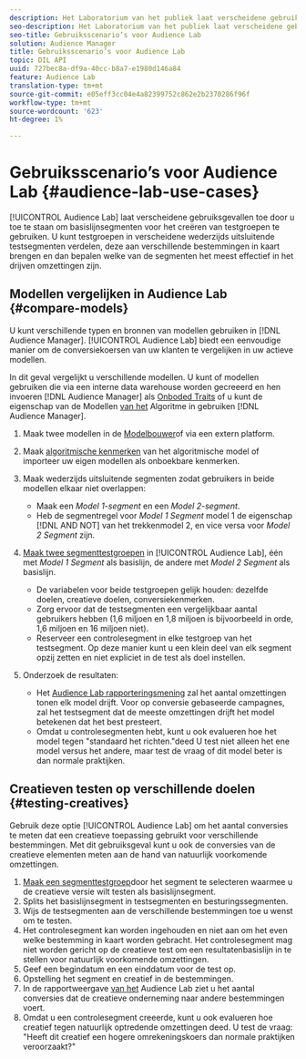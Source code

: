 ```yaml
---
description: Het Laboratorium van het publiek laat verscheidene gebruiksgevallen toe door u toe te staan om basislijnsegmenten voor het creëren van testgroepen te gebruiken. U kunt testgroepen in verscheidene wederzijds uitsluitende testsegmenten verdelen, deze aan verschillende bestemmingen in kaart brengen en dan bepalen welke van de segmenten het meest effectief in het drijven omzettingen zijn.
seo-description: Het Laboratorium van het publiek laat verscheidene gebruiksgevallen toe door u toe te staan om basislijnsegmenten voor het creëren van testgroepen te gebruiken. U kunt testgroepen in verscheidene wederzijds uitsluitende testsegmenten verdelen, deze aan verschillende bestemmingen in kaart brengen en dan bepalen welke van de segmenten het meest effectief in het drijven omzettingen zijn.
seo-title: Gebruiksscenario’s voor Audience Lab
solution: Audience Manager
title: Gebruiksscenario’s voor Audience Lab
topic: DIL API
uuid: 727bec8a-df9a-40cc-b8a7-e1980d146a84
feature: Audience Lab
translation-type: tm+mt
source-git-commit: e05eff3cc04e4a82399752c862e2b2370286f96f
workflow-type: tm+mt
source-wordcount: '623'
ht-degree: 1%

---
```



# Gebruiksscenario’s voor Audience Lab {#audience-lab-use-cases}

[!UICONTROL Audience Lab] laat verscheidene gebruiksgevallen toe door u toe te staan om basislijnsegmenten voor het creëren van testgroepen te gebruiken. U kunt testgroepen in verscheidene wederzijds uitsluitende testsegmenten verdelen, deze aan verschillende bestemmingen in kaart brengen en dan bepalen welke van de segmenten het meest effectief in het drijven omzettingen zijn.

## Modellen vergelijken in Audience Lab {#compare-models}

U kunt verschillende typen en bronnen van modellen gebruiken in [!DNL Audience Manager]. [!UICONTROL Audience Lab] biedt een eenvoudige manier om de conversiekoersen van uw klanten te vergelijken in uw actieve modellen.

<!-- audience-lab-compare-models.xml -->

In dit geval vergelijkt u verschillende modellen. U kunt of modellen gebruiken die via een interne data warehouse worden gecreeerd en hen invoeren [!DNL Audience Manager] als [Onboded Traits](../../features/traits/create-onboarded-rule-based-traits.md#create-rules-based-or-onboarded-traits) of u kunt de eigenschap van de Modellen [van het](../../features/algorithmic-models/understanding-models.md) Algoritme in gebruiken [!DNL Audience Manager].

1. Maak twee modellen in de [Modelbouwer](../../features/algorithmic-models/create-model.md)of via een extern platform.
1. Maak [algoritmische kenmerken](../../features/traits/create-algorithmic-traits.md) van het algoritmische model of importeer uw eigen modellen als onboekbare kenmerken.
1. Maak wederzijds uitsluitende segmenten zodat gebruikers in beide modellen elkaar niet overlappen:

   * Maak een *Model 1-segment* en een *Model 2-segment*.
   * Heb de segmentregel voor *Model 1 Segment* model 1 de eigenschap [!DNL AND NOT] van het trekkenmodel 2, en vice versa voor *Model 2 Segment* zijn.

1. [Maak twee segmenttestgroepen](../../features/audience-lab/audience-lab-manage-test-groups.md#create-test-groups) in [!UICONTROL Audience Lab], één met *Model 1 Segment* als basislijn, de andere met *Model 2 Segment* als basislijn.

   * De variabelen voor beide testgroepen gelijk houden: dezelfde doelen, creatieve doelen, conversiekenmerken.
   * Zorg ervoor dat de testsegmenten een vergelijkbaar aantal gebruikers hebben (1,6 miljoen en 1,8 miljoen is bijvoorbeeld in orde, 1,6 miljoen en 16 miljoen niet).
   * Reserveer een controlesegment in elke testgroep van het testsegment. Op deze manier kunt u een klein deel van elk segment opzij zetten en niet expliciet in de test als doel instellen.

1. Onderzoek de resultaten:

   * Het [Audience Lab rapporteringsmening](../../features/audience-lab/audience-lab-reporting-view.md) zal het aantal omzettingen tonen elk model drijft. Voor op conversie gebaseerde campagnes, zal het testsegment dat de meeste omzettingen drijft het model betekenen dat het best presteert.
   * Omdat u controlesegmenten hebt, kunt u ook evalueren hoe het model tegen &quot;standaard het richten.&quot;deed U test niet alleen het ene model versus het andere, maar test de vraag of dit model beter is dan normale praktijken.

## Creatieven testen op verschillende doelen {#testing-creatives}

<!-- audience-lab-creatives-across-destinations.xml -->

Gebruik deze optie [!UICONTROL Audience Lab] om het aantal conversies te meten dat een creatieve toepassing gebruikt voor verschillende bestemmingen. Met dit gebruiksgeval kunt u ook de conversies van de creatieve elementen meten aan de hand van natuurlijk voorkomende omzettingen.

1. [Maak een segmenttestgroep](../../features/audience-lab/audience-lab-manage-test-groups.md#create-test-groups)door het segment te selecteren waarmee u de creatieve versie wilt testen als basislijnsegment.
1. Splits het basislijnsegment in testsegmenten en besturingssegmenten.
1. Wijs de testsegmenten aan de verschillende bestemmingen toe u wenst om te testen.
1. Het controlesegment kan worden ingehouden en niet aan om het even welke bestemming in kaart worden gebracht. Het controlesegment mag niet worden gericht op de creatieve test om een resultatenbasislijn in te stellen voor natuurlijk voorkomende omzettingen.
1. Geef een begindatum en een einddatum voor de test op.
1. Opstelling het segment en creatief in de bestemmingen.
1. In de rapportweergave [van het](../../features/audience-lab/audience-lab-reporting-view.md) Audience Lab ziet u het aantal conversies dat de creatieve onderneming naar andere bestemmingen voert.
1. Omdat u een controlesegment creeerde, kunt u ook evalueren hoe creatief tegen natuurlijk optredende omzettingen deed. U test de vraag: &quot;Heeft dit creatief een hogere omrekeningskoers dan normale praktijken veroorzaakt?&quot;
